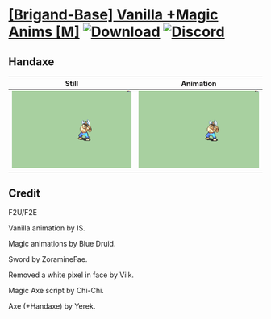# [\[Brigand-Base\] Vanilla +Magic Anims \[M\]](./) [![Download](https://img.shields.io/badge/Download--red?style=social&logo=github)](https://minhaskamal.github.io/DownGit/#/home?url=https://github.com/Klokinator/FE-Repo/tree/main/Battle%20Animations%2FInfantry%20-%20(Axe)%20Brigs%2C%20Pirates%2C%20Zerkers%2F%5BBrigand-Base%5D%20Vanilla%20%2BMagic%20Anims%20%5BM%5D%2F4.%20Handaxe%20(No%20White%20Pixel)) [![Discord](https://img.shields.io/badge/Discord--blue?style=social&logo=discord)](https://discord.gg/C7VNGnyTPA)

## Handaxe

| Still | Animation |
| :---: | :-------: |
| ![Handaxe still](./Handaxe_000.png) | ![Handaxe](./Handaxe.gif) |

## Credit

F2U/F2E

Vanilla animation by IS.

Magic animations by Blue Druid.

Sword by ZoramineFae.

Removed a white pixel in face by Vilk.

Magic Axe script by Chi-Chi.

Axe (+Handaxe) by Yerek.
